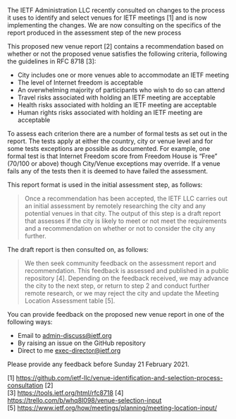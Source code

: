 The IETF Administration LLC recently consulted on changes to the process it uses to identify and select venues for IETF meetings [1] and is now implementing the changes.  We are now consulting on the specifics of the report produced in the assessment step of the new process  

This proposed new venue report [2] contains a recommendation based on whether or not the proposed venue satisfies the following criteria, following the guidelines in RFC 8718 [3]:

* City includes one or more venues able to accommodate an IETF meeting
* The level of Internet freedom is acceptable
* An overwhelming majority of participants who wish to do so can attend
* Travel risks associated with holding an IETF meeting are acceptable
* Health risks associated with holding an IETF meeting are acceptable
* Human rights risks associated with holding an IETF meeting are acceptable
 
To assess each criterion there are a number of formal tests as set out in the report.  The tests apply at either the country, city or venue level and for some tests exceptions are possible as documented. For example, one formal test is that Internet Freedom score from Freedom House is “Free” (70/100 or above) though City/Venue exceptions may override.  If a venue fails any of the tests then it is deemed to have failed the assessment.

This report format is used in the initial assessment step, as follows:
> 
> Once a recommendation has been accepted, the IETF LLC carries out an initial assessment by remotely researching the city and any potential venues in that city.  The output of this step is a draft report that assesses if the city is likely to meet or not meet the requirements and a recommendation on whether or not to consider the city any further.

The draft report is then consulted on, as follows:
> 
> We then seek community feedback on the assessment report and recommendation.  This feedback is assessed and published in a public repository [4].  Depending on the feedback received, we may advance the city to the next step, or return to step 2 and conduct further remote research, or we may reject the city and update the Meeting Location Assessment table [5].


You can provide feedback on the proposed new venue report in one of the following ways:

* Email to admin-discuss@ietf.org
* By raising an issue on the GitHub repository
* Direct to me exec-director@ietf.org

Please provide any feedback before Sunday 21 February 2021.


[1]  https://github.com/ietf-llc/venue-identification-and-selection-process-consultation
[2]  
[3]  https://tools.ietf.org/html/rfc8718
[4]  https://trello.com/b/whq8I098/venue-selection-input  
[5]  https://www.ietf.org/how/meetings/planning/meeting-location-input/  
